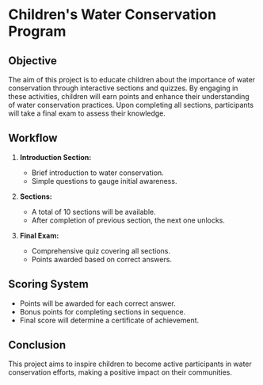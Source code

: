 # Children's Water Conservation Program

## Objective
The aim of this project is to educate children about the importance of water conservation through interactive sections and quizzes. By engaging in these activities, children will earn points and enhance their understanding of water conservation practices. Upon completing all sections, participants will take a final exam to assess their knowledge.

## Workflow
1. **Introduction Section:**
   - Brief introduction to water conservation.
   - Simple questions to gauge initial awareness.

1. **Sections:**
    - A total of 10 sections will be available.
    - After completion of previous section, the next one unlocks.

12. **Final Exam:**
    - Comprehensive quiz covering all sections.
    - Points awarded based on correct answers.

## Scoring System
- Points will be awarded for each correct answer.
- Bonus points for completing sections in sequence.
- Final score will determine a certificate of achievement.

## Conclusion
This project aims to inspire children to become active participants in water conservation efforts, making a positive impact on their communities.


